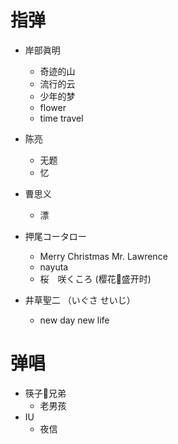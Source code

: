 # 指弹

- 岸部眞明
    -   奇迹的山
    -   流行的云
    -   少年的梦
    -   flower
    -   time travel

- 陈亮
    -	无题
    -   忆

- 曹思义

    -	漂

- 押尾コータロー
    -   Merry Christmas Mr. Lawrence
    -   nayuta
    -   桜　咲くころ (樱花🌸盛开时)

-   井草聖二 （いぐさ せいじ）

    -   new day new life


# 弹唱

-   筷子🥢兄弟
    -   老男孩
-   IU
    -   夜信
